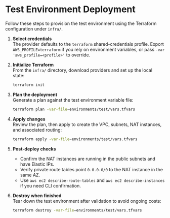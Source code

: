 # Test Environment Deployment

Follow these steps to provision the test environment using the Terraform configuration under `infra/`.

1. **Select credentials**  
   The provider defaults to the `terraform` shared-credentials profile. Export `AWS_PROFILE=terraform` if you rely on environment variables, or pass `-var 'aws_profile=<profile>'` to override.

2. **Initialize Terraform**  
   From the `infra/` directory, download providers and set up the local state:
   ```bash
   terraform init
   ```

3. **Plan the deployment**  
   Generate a plan against the test environment variable file:
   ```bash
   terraform plan -var-file=environments/test/vars.tfvars
   ```

4. **Apply changes**  
   Review the plan, then apply to create the VPC, subnets, NAT instances, and associated routing:
   ```bash
   terraform apply -var-file=environments/test/vars.tfvars
   ```

5. **Post-deploy checks**  
   - Confirm the NAT instances are running in the public subnets and have Elastic IPs.  
   - Verify private route tables point `0.0.0.0/0` to the NAT instance in the same AZ.  
   - Use `aws ec2 describe-route-tables` and `aws ec2 describe-instances` if you need CLI confirmation.

6. **Destroy when finished**  
   Tear down the test environment after validation to avoid ongoing costs:
   ```bash
   terraform destroy -var-file=environments/test/vars.tfvars
   ```
